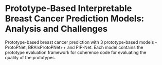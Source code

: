 # Prototype-Based Interpretable Breast Cancer Prediction Models: Analysis and Challenges

Prototype-based breast cancer prediction with 3 prototype-based models - ProtoPNet, BRAIxProtoPNet++ and PIP-Net.
Each model contains the prototype evaluation framework for coherence code for evaluating the quality of the prototypes.
